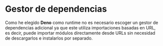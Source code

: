 # Gestor de dependencias

Como he elegido **Deno** como runtime no es necesario escoger un gestor de dependencias adicional ya que este utiliza importaciones basadas en URL, es decir, puede importar módulos directamente desde URLs sin necesidad de descargarlos e instalarlos por separado.
